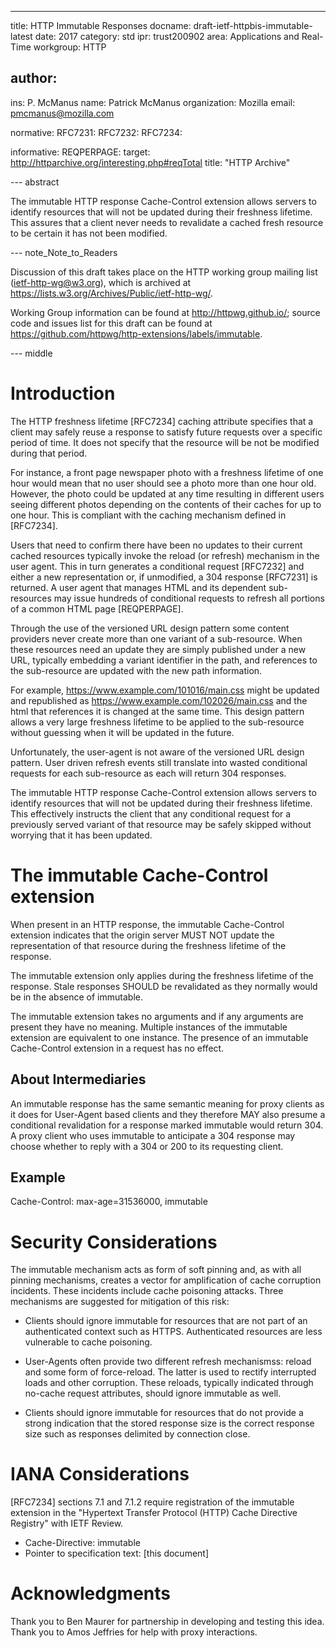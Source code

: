 ---
title: HTTP Immutable Responses
docname: draft-ietf-httpbis-immutable-latest
date: 2017
category: std
ipr: trust200902
area: Applications and Real-Time
workgroup: HTTP

author:
 - 
  ins: P. McManus
  name: Patrick McManus
  organization: Mozilla
  email: pmcmanus@mozilla.com

normative:
 RFC7231:
 RFC7232:
 RFC7234:

informative:
  REQPERPAGE:
   target: http://httparchive.org/interesting.php#reqTotal
   title: "HTTP Archive"

--- abstract

The immutable HTTP response Cache-Control extension allows servers to
identify resources that will not be updated during their freshness
lifetime. This assures that a client never needs to revalidate a
cached fresh resource to be certain it has not been modified.

--- note_Note_to_Readers

Discussion of this draft takes place on the HTTP working group mailing list (ietf-http-wg@w3.org),
which is archived at <https://lists.w3.org/Archives/Public/ietf-http-wg/>.

Working Group information can be found at <http://httpwg.github.io/>; source code and issues list
for this draft can be found at <https://github.com/httpwg/http-extensions/labels/immutable>.

--- middle

# Introduction

The HTTP freshness lifetime [RFC7234] caching attribute
specifies that a client may safely reuse a response to satisfy future
requests over a specific period of time. It does not specify that the
resource will be not be modified during that period.

For instance, a front page newspaper photo with a freshness lifetime
of one hour would mean that no user should see a photo more than one
hour old. However, the photo could be updated at any time resulting in
different users seeing different photos depending on the contents of
their caches for up to one hour. This is compliant with the caching
mechanism defined in [RFC7234].

Users that need to confirm there have been no updates to their current
cached resources typically invoke the reload (or refresh) mechanism in
the user agent. This in turn generates a conditional request [RFC7232]
and either a new representation or, if unmodified, a 304 response
[RFC7231] is returned. A user agent that manages HTML and its
dependent sub-resources may issue hundreds of conditional requests to
refresh all portions of a common HTML page [REQPERPAGE].

Through the use of the versioned URL design pattern some content
providers never create more than one variant of a sub-resource. When
these resources need an update they are simply published under a new URL,
typically embedding a variant identifier in the path, and references
to the sub-resource are updated with the new path information.

For example, https://www.example.com/101016/main.css might be updated
and republished as https://www.example.com/102026/main.css and the html that
references it is changed at the same time. This design pattern allows
a very large freshness lifetime to be applied to the sub-resource
without guessing when it will be updated in the future.

Unfortunately, the user-agent is not aware of the versioned URL design
pattern. User driven refresh events still translate into wasted
conditional requests for each sub-resource as each will return 304
responses.

The immutable HTTP response Cache-Control extension allows servers to
identify resources that will not be updated during their freshness
lifetime. This effectively instructs the client that any conditional
request for a previously served variant of that resource may be safely
skipped without worrying that it has been updated.

# The immutable Cache-Control extension

When present in an HTTP response, the immutable Cache-Control
extension indicates that the origin server MUST NOT update the representation
of that resource during the freshness lifetime of the response.

The immutable extension only applies during the freshness lifetime of
the response. Stale responses SHOULD be revalidated as they normally
would be in the absence of immutable.

The immutable extension takes no arguments and if any arguments are
present they have no meaning. Multiple instances of the immutable
extension are equivalent to one instance. The presence of an immutable
Cache-Control extension in a request has no effect.

## About Intermediaries

An immutable response has the same semantic meaning for proxy clients
as it does for User-Agent based clients and they therefore MAY also
presume a conditional revalidation for a response marked immutable
would return 304. A proxy client who uses immutable to anticipate a
304 response may choose whether to reply with a 304 or 200 to its
requesting client.

## Example

Cache-Control: max-age=31536000, immutable

# Security Considerations

The immutable mechanism acts as form of soft pinning and, as with all
pinning mechanisms, creates a vector for amplification of cache
corruption incidents. These incidents include cache poisoning
attacks. Three mechanisms are suggested for mitigation of this risk:

* Clients should ignore immutable for resources that are not
 part of an authenticated context such as HTTPS. Authenticated resources are less
 vulnerable to cache poisoning.
 
* User-Agents often provide two different refresh mechanismss: reload
  and some form of force-reload. The latter is used to rectify
  interrupted loads and other corruption. These reloads, typically
  indicated through no-cache request attributes, should ignore
  immutable as well.

* Clients should ignore immutable for resources that do not provide a
 strong indication that the stored response size is the correct
 response size such as responses delimited by connection close.

# IANA Considerations

[RFC7234] sections 7.1 and 7.1.2 require registration of the
immutable extension in the "Hypertext Transfer Protocol (HTTP) Cache
Directive Registry" with IETF Review.

* Cache-Directive: immutable
* Pointer to specification text: [this document]

# Acknowledgments

Thank you to Ben Maurer for partnership in developing and testing this
idea. Thank you to Amos Jeffries for help with proxy interactions.
